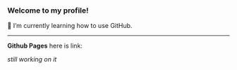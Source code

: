 ### Welcome to my profile!
🌱 I’m currently learning how to use GitHub.
***
**Github Pages**
here is link: 


*still working on it*
